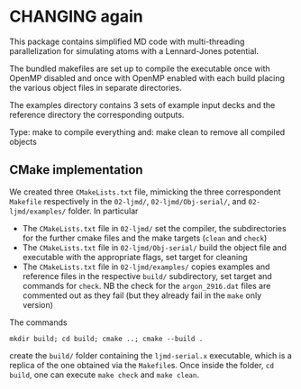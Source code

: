 # CHANGING again


This package contains simplified MD code with multi-threading
parallelization for simulating atoms with a Lennard-Jones potential.

The bundled makefiles are set up to compile the executable once
with OpenMP disabled and once with OpenMP enabled with each build
placing the various object files in separate directories.

The examples directory contains 3 sets of example input decks
and the reference directory the corresponding outputs.

Type: make
to compile everything and: make clean
to remove all compiled objects

## CMake implementation
We created three `CMakeLists.txt` file, mimicking the three correspondent `Makefile` respectively in the `02-ljmd/`, `02-ljmd/Obj-serial/`, and `02-ljmd/examples/` folder. In particular

+ The `CMakeLists.txt` file in `02-ljmd/` set the compiler, the subdirectories for the further cmake files and the make targets (`clean` and `check`)
+ The `CMakeLists.txt` file in `02-ljmd/Obj-serial/` build the object file and executable with the appropriate flags, set target for cleaning 
+ The `CMakeLists.txt` file in `02-ljmd/examples/` copies examples and reference files in the respective `build/` subdirectory, set target and commands for `check`. NB the check for the `argon_2916.dat` files are commented out as they fail (but they already fail in the `make` only version)

The commands

    mkdir build; cd build; cmake ..; cmake --build .

create the `build/` folder containing the `ljmd-serial.x` executable, which is a replica of the one obtained via the `Makefile`s. Once inside the folder, `cd build`, one can execute `make check` and `make clean`.
